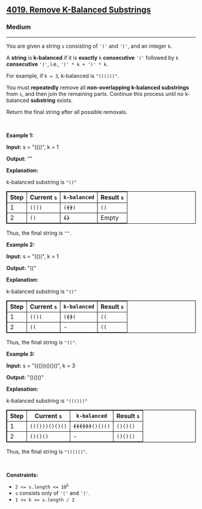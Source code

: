 <h2><a href="https://leetcode.com/problems/remove-k-balanced-substrings/description/">4019. Remove K-Balanced Substrings</a></h2><h3>Medium</h3><hr><p>You are given a string <code>s</code> consisting of <code>&#39;(&#39;</code> and <code>&#39;)&#39;</code>, and an integer <code>k</code>.</p>

<p>A <strong>string</strong> is <strong>k-balanced</strong> if it is <strong>exactly</strong> <code>k</code> <strong>consecutive</strong> <code>&#39;(&#39;</code> followed by <code>k</code> <strong>consecutive</strong> <code>&#39;)&#39;</code>, i.e., <code>&#39;(&#39; * k + &#39;)&#39; * k</code>.</p>

<p>For example, if <code>k = 3</code>, k-balanced is <code>&quot;((()))&quot;</code>.</p>

<p>You must <strong>repeatedly</strong> remove all <strong>non-overlapping k-balanced <span data-keyword="substring-nonempty">substrings</span></strong> from <code>s</code>, and then join the remaining parts. Continue this process until no k-balanced <strong>substring</strong> exists.</p>

<p>Return the final string after all possible removals.</p>

<p>&nbsp;</p>
<p>​​​​​​​<strong class="example">Example 1:</strong></p>

<div class="example-block">
<p><strong>Input:</strong> <span class="example-io">s = &quot;(())&quot;, k = 1</span></p>

<p><strong>Output:</strong> <span class="example-io">&quot;&quot;</span></p>

<p><strong>Explanation:</strong></p>

<p>k-balanced substring is <code>&quot;()&quot;</code></p>

<table style="border: 1px solid black;">
	<thead>
		<tr>
			<th style="border: 1px solid black;">Step</th>
			<th style="border: 1px solid black;">Current <code>s</code></th>
			<th style="border: 1px solid black;"><code>k-balanced</code></th>
			<th style="border: 1px solid black;">Result <code>s</code></th>
		</tr>
	</thead>
	<tbody>
		<tr>
			<td style="border: 1px solid black;">1</td>
			<td style="border: 1px solid black;"><code>(())</code></td>
			<td style="border: 1px solid black;"><code>(<s><strong>()</strong></s>)</code></td>
			<td style="border: 1px solid black;"><code>()</code></td>
		</tr>
		<tr>
			<td style="border: 1px solid black;">2</td>
			<td style="border: 1px solid black;"><code>()</code></td>
			<td style="border: 1px solid black;"><s><strong><code>()</code></strong></s></td>
			<td style="border: 1px solid black;">Empty</td>
		</tr>
	</tbody>
</table>

<p>Thus, the final string is <code>&quot;&quot;</code>.</p>
</div>

<p><strong class="example">Example 2:</strong></p>

<div class="example-block">
<p><strong>Input:</strong> <span class="example-io">s = &quot;(()(&quot;, k = 1</span></p>

<p><strong>Output:</strong> <span class="example-io">&quot;((&quot;</span></p>

<p><strong>Explanation:</strong></p>

<p>k-balanced substring is <code>&quot;()&quot;</code></p>

<table style="border: 1px solid black;">
	<thead>
		<tr>
			<th style="border: 1px solid black;">Step</th>
			<th style="border: 1px solid black;">Current <code>s</code></th>
			<th style="border: 1px solid black;"><code>k-balanced</code></th>
			<th style="border: 1px solid black;">Result <code>s</code></th>
		</tr>
	</thead>
	<tbody>
		<tr>
			<td style="border: 1px solid black;">1</td>
			<td style="border: 1px solid black;"><code>(()(</code></td>
			<td style="border: 1px solid black;"><code>(<s><strong>()</strong></s>(</code></td>
			<td style="border: 1px solid black;"><code>((</code></td>
		</tr>
		<tr>
			<td style="border: 1px solid black;">2</td>
			<td style="border: 1px solid black;"><code>((</code></td>
			<td style="border: 1px solid black;">-</td>
			<td style="border: 1px solid black;"><code>((</code></td>
		</tr>
	</tbody>
</table>

<p>Thus, the final string is <code>&quot;((&quot;</code>.</p>
</div>

<p><strong class="example">Example 3:</strong></p>

<div class="example-block">
<p><strong>Input:</strong> <span class="example-io">s = &quot;((()))()()()&quot;, k = 3</span></p>

<p><strong>Output:</strong> <span class="example-io">&quot;()()()&quot;</span></p>

<p><strong>Explanation:</strong></p>

<p>k-balanced substring is <code>&quot;((()))&quot;</code></p>

<table style="border: 1px solid black;">
	<thead>
		<tr>
			<th style="border: 1px solid black;">Step</th>
			<th style="border: 1px solid black;">Current <code>s</code></th>
			<th style="border: 1px solid black;"><code>k-balanced</code></th>
			<th style="border: 1px solid black;">Result <code>s</code></th>
		</tr>
	</thead>
	<tbody>
		<tr>
			<td style="border: 1px solid black;">1</td>
			<td style="border: 1px solid black;"><code>((()))()()()</code></td>
			<td style="border: 1px solid black;"><code><s><strong>((()))</strong></s>()()()</code></td>
			<td style="border: 1px solid black;"><code>()()()</code></td>
		</tr>
		<tr>
			<td style="border: 1px solid black;">2</td>
			<td style="border: 1px solid black;"><code>()()()</code></td>
			<td style="border: 1px solid black;">-</td>
			<td style="border: 1px solid black;"><code>()()()</code></td>
		</tr>
	</tbody>
</table>

<p>Thus, the final string is <code>&quot;()()()&quot;</code>.</p>
</div>

<p>&nbsp;</p>
<p><strong>Constraints:</strong></p>

<ul>
	<li><code>2 &lt;= s.length &lt;= 10<sup>5</sup></code></li>
	<li><code>s</code> consists only of <code>&#39;(&#39;</code> and <code>&#39;)&#39;</code>.</li>
	<li><code>1 &lt;= k &lt;= s.length / 2</code></li>
</ul>
